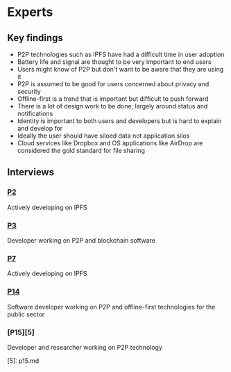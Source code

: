 # Experts

## Key findings

* P2P technologies such as IPFS have had a difficult time in user adoption
* Battery life and signal are thought to be very important to end users
* Users might know of P2P but don't want to be aware that they are using it
* P2P is assumed to be good for users concerned about privacy and security
* Offline-first is a trend that is important but difficult to push forward
* There is a lot of design work to be done, largely around status and notifications
* Identity is important to both users and developers but is hard to explain and develop for
* Ideally the user should have siloed data not application silos
* Cloud services like Dropbox and OS applications like AirDrop are considered the gold standard for file sharing

## Interviews

### [P2](p2.md)

Actively developing on IPFS

### [P3](p3.md)

Developer working on P2P and blockchain software

### [P7](p7.md)

Actively developing on IPFS

### [P14](p14.md)

Software developer working on P2P and offline-first technologies for the public sector

### \[P15\]\[5\]

Developer and researcher working on P2P technology

\[5\]: p15.md

